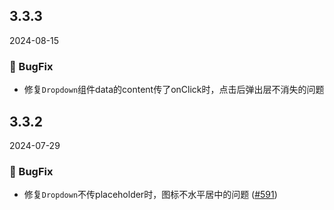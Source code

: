 ## 3.3.3
2024-08-15

### 🐞 BugFix

- 修复`Dropdown`组件data的content传了onClick时，点击后弹出层不消失的问题


## 3.3.2
2024-07-29

### 🐞 BugFix

- 修复`Dropdown`不传placeholder时，图标不水平居中的问题 ([#591](https://github.com/sheinsight/shineout-next/pull/591))

